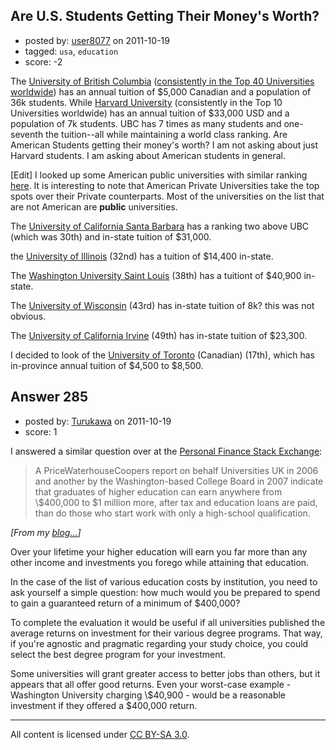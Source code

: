 ## Are U.S. Students Getting Their Money's Worth?

- posted by: [user8077](https://stackexchange.com/users/-1/71-user8077) on 2011-10-19
- tagged: `usa`, `education`
- score: -2

The [University of British Columbia][1] ([consistently in the Top 40 Universities worldwide][2]) has an annual tuition of $5,000 Canadian and a population of 36k students. While [Harvard University][3] (consistently in the Top 10 Universities worldwide) has an annual tuition of $33,000 USD and a population of 7k students. UBC has 7 times as many students and one-seventh the tuition--all while maintaining a world class ranking. Are American Students getting their money's worth? I am not asking about just Harvard students. I am asking about American students in general.

[Edit] I looked up some American public universities with similar ranking [here][4]. It is interesting to note that American Private Universities take the top spots over their Private counterparts. Most of the universities on the list that are not American are **public** universities. 

The [University of California Santa Barbara][5] has a ranking two above UBC (which was 30th) and in-state tuition of $31,000.

the [University of Illinois][6] (32nd) has a tuition of $14,400 in-state. 

The [Washington University Saint Louis][7] (38th) has a tuitiont of $40,900 in-state. 

The [University of Wisconsin][8] (43rd) has in-state tuition of 8k? this was not obvious.  

The [University of California Irvine][9] (49th) has in-state tuition of $23,300.


I decided to look of the [University of Toronto][10] (Canadian) (17th), which has in-province annual tuition of $4,500 to $8,500.


  [1]: http://en.wikipedia.org/wiki/University_of_British_Columbia
  [2]: http://www.ubc.ca/about/global.html
  [3]: http://en.wikipedia.org/wiki/Harvard_University
  [4]: http://www.timeshighereducation.co.uk/world-university-rankings/2010-2011/top-200.html
  [5]: http://University%20of%20California,%20Santa%20Barbara
  [6]: http://admissions.illinois.edu/cost/tuition.html
  [7]: http://news.wustl.edu/news/Pages/21765.aspx
  [8]: http://www.wisc.edu/about/facts/fees.php
  [9]: http://www.ofas.uci.edu/content/costs.aspx?nav=1
  [10]: http://www.utm.utoronto.ca/index.php?id=8141


## Answer 285

- posted by: [Turukawa](https://stackexchange.com/users/-1/48-turukawa) on 2011-10-19
- score: 1

<p>I answered a similar question over at the <a href="http://money.stackexchange.com/questions/6671/school-or-retirement/6690#6690">Personal Finance Stack Exchange</a>:</p>

<blockquote>
  <p>A PriceWaterhouseCoopers report on behalf Universities UK in 2006 and another by the Washington-based College Board in 2007 indicate that graduates of higher education can earn anywhere from \$400,000 to $1 million more, after tax and education loans are paid, than do those who start work with only a high-school qualification.</p>
</blockquote>

<p><em>[From my <a href="http://www.whythawk.com/analysis/is-higher-education-an-individual-investment-or-public-insurance.html" rel="nofollow">blog...</a>]</em></p>

<p>Over your lifetime your higher education will earn you far more than any other income and investments you forego while attaining that education.</p>

<p>In the case of the list of various education costs by institution, you need to ask yourself a simple question: how much would you be prepared to spend to gain a guaranteed return of a minimum of $400,000?</p>

<p>To complete the evaluation it would be useful if all universities published the average returns on investment for their various degree programs.  That way, if you're agnostic and pragmatic regarding your study choice, you could select the best degree program for your investment.</p>

<p>Some universities will grant greater access to better jobs than others, but it appears that all offer good returns.  Even your worst-case example - Washington University charging \$40,900 - would be a reasonable investment if they offered a $400,000 return.</p>




---

All content is licensed under [CC BY-SA 3.0](https://creativecommons.org/licenses/by-sa/3.0/).

